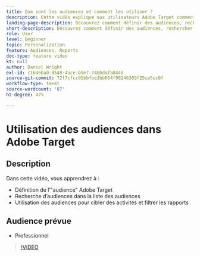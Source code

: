 ```yaml
---
title: Que sont les audiences et comment les utiliser ?
description: Cette vidéo explique aux utilisateurs Adobe Target comment utiliser les audiences pour cibler des activités et filtrer des rapports.
landing-page-description: Découvrez comment définir des audiences, rechercher des audiences, cibler des activités et filtrer des rapports.
short-description: Découvrez comment définir des audiences, rechercher des audiences, cibler des activités et filtrer des rapports.
role: User
level: Beginner
topic: Personalization
feature: Audiences, Reports
doc-type: feature video
kt: null
author: Daniel Wright
exl-id: c164eba0-d548-4ace-b9e7-746bdafa844d
source-git-commit: 72f7cfcc95bbfbe1bb054f98246305f25ce5cc0f
workflow-type: tm+mt
source-wordcount: '87'
ht-degree: 47%

---
```


# Utilisation des audiences dans Adobe Target

## Description

Dans cette vidéo, vous apprendrez à :

* Définition de l’&quot;audience&quot; Adobe Target
* Recherche d’audiences dans la liste des audiences
* Utilisation des audiences pour cibler des activités et filtrer les rapports

## Audience prévue

* Professionnel

>[!VIDEO](https://video.tv.adobe.com/v/17398/?quality=12)
